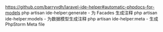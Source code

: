 https://github.com/barryvdh/laravel-ide-helper#automatic-phpdocs-for-models
php artisan ide-helper:generate - 为 Facades 生成注释
php artisan ide-helper:models - 为数据模型生成注释
php artisan ide-helper:meta - 生成 PhpStorm Meta file
